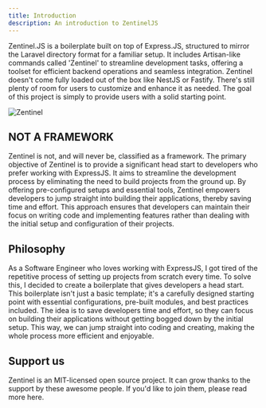 ```yaml
---
title: Introduction
description: An introduction to ZentinelJS
---
```


Zentinel.JS is a boilerplate built on top of Express.JS, structured to mirror the Laravel directory format for a familiar setup. It includes Artisan-like commands called 'Zentinel' to streamline development tasks, offering a toolset for efficient backend operations and seamless integration. Zentinel doesn't come fully loaded out of the box like NestJS or Fastify. There's still plenty of room for users to customize and enhance it as needed. The goal of this project is simply to provide users with a solid starting point.

![Zentinel](https://upload.wikimedia.org/wikipedia/commons/6/6f/Programming123najra.gif)

## NOT A FRAMEWORK

Zentinel is not, and will never be, classified as a framework. The primary objective of Zentinel is to provide a significant head start to developers who prefer working with ExpressJS. It aims to streamline the development process by eliminating the need to build projects from the ground up. By offering pre-configured setups and essential tools, Zentinel empowers developers to jump straight into building their applications, thereby saving time and effort. This approach ensures that developers can maintain their focus on writing code and implementing features rather than dealing with the initial setup and configuration of their projects. 

## Philosophy
As a Software Engineer who loves working with ExpressJS, I got tired of the repetitive process of setting up projects from scratch every time. To solve this, I decided to create a boilerplate that gives developers a head start. This boilerplate isn't just a basic template; it's a carefully designed starting point with essential configurations, pre-built modules, and best practices included. The idea is to save developers time and effort, so they can focus on building their applications without getting bogged down by the initial setup. This way, we can jump straight into coding and creating, making the whole process more efficient and enjoyable.

## Support us
Zentinel is an MIT-licensed open source project. It can grow thanks to the support by these awesome people. If you'd like to join them, please read more here.

